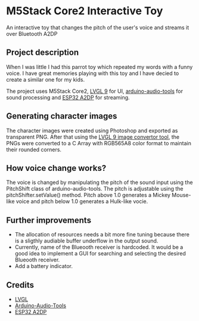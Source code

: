 # M5Stack Core2 Interactive Toy
An interactive toy that changes the pitch of the user's voice and streams it over Bluetooth A2DP

## Project description

When I was little I had this parrot toy which repeated my words with a funny voice. I have great memories playing with this toy and I have decied to create a similar one for my kids. 

The project uses M5Stack Core2, [LVGL 9](https://github.com/lvgl/lvgl) for UI, [arduino-audio-tools](https://github.com/pschatzmann/arduino-audio-tools) for sound processing and [ESP32 A2DP](https://github.com/pschatzmann/ESP32-A2DP) for streaming.

## Generating character images

The character images were created using Photoshop and exported as transparent PNG. 
After that using the [LVGL 9 image convertor tool](https://lvgl.io/tools/imageconverter_v9), the PNGs were converted to a C Array with RGB565A8 color format to maintain their rounded corners.

## How voice change works?

The voice is changed by manipulating the pitch of the sound input using the PitchShift class of arduino-audio-tools. The pitch is adjustable using the pitchShifter.setValue() method. Pitch above 1.0 generates a Mickey Mouse-like voice and pitch below 1.0 generates a Hulk-like vocie.

## Further improvements

- The allocation of resources needs a bit more fine tuning because there is a sligthly audiable buffer underflow in the output sound.
- Currently, name of the Blueooth receiver is hardcoded. It would be a good idea to implement a GUI for searching and selecting the desired Blueooth receiver.
- Add a battery indicator.

## Credits
- [LVGL](https://github.com/lvgl/lvgl)
- [Arduino-Audio-Tools](https://github.com/pschatzmann/arduino-audio-tools)
- [ESP32 A2DP](https://github.com/pschatzmann/ESP32-A2DP)
